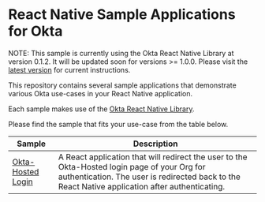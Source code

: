 # React Native Sample Applications for Okta

NOTE: This sample is currently using the Okta React Native Library at version 0.1.2. It will be updated soon for versions >= 1.0.0. Please visit the [latest version](https://www.npmjs.com/package/@okta/okta-react-native) for current instructions.

This repository contains several sample applications that demonstrate various Okta use-cases in your React Native application.

Each sample makes use of the [Okta React Native Library][].

Please find the sample that fits your use-case from the table below.

| Sample | Description |
|--------|-------------|
| [Okta-Hosted Login](/okta-hosted-login) | A React application that will redirect the user to the Okta-Hosted login page of your Org for authentication.  The user is redirected back to the React Native application after authenticating. |

[Okta React Native Library]: https://github.com/okta/okta-oidc-js/tree/master/packages/okta-react-native
